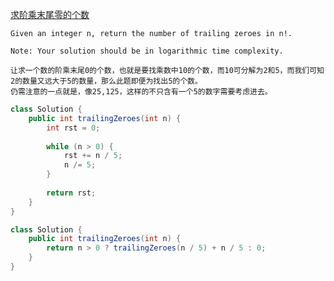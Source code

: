 [求阶乘末尾零的个数](https://leetcode.com/problems/factorial-trailing-zeroes/description/)


```
Given an integer n, return the number of trailing zeroes in n!.

Note: Your solution should be in logarithmic time complexity.
```

```
让求一个数的阶乘末尾0的个数，也就是要找乘数中10的个数，而10可分解为2和5，而我们可知2的数量又远大于5的数量，那么此题即便为找出5的个数。
仍需注意的一点就是，像25,125，这样的不只含有一个5的数字需要考虑进去。

```

```java
class Solution {
    public int trailingZeroes(int n) {
        int rst = 0;
        
        while (n > 0) {
            rst += n / 5;
            n /= 5;
        }
        
        return rst;
    }
}
```


```java
class Solution {
    public int trailingZeroes(int n) {
        return n > 0 ? trailingZeroes(n / 5) + n / 5 : 0;
    }
}
```
